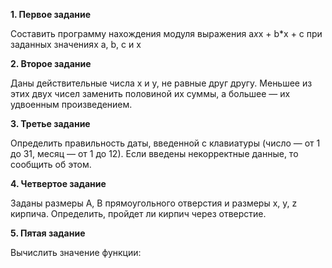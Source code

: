 **1. Первое задание**

Составить программу нахождения модуля выражения a*x*x + b*x + c при заданных значениях a, b, c и х

**2. Второе задание**

 Даны действительные числа х и у, не равные друг другу. Меньшее из этих двух чисел заменить половиной их
суммы, а большее — их удвоенным произведением.

**3. Третье задание**

Определить правильность даты, введенной с клавиатуры (число — от 1 до 31, месяц — от 1 до 12). Если введены
некорректные данные, то сообщить об этом.

**4. Четвертое задание**

 Заданы размеры А, В прямоугольного отверстия и размеры х, у, z кирпича. Определить, пройдет ли кирпич через
отверстие.

**5. Пятая задание**

Вычислить значение функции:

